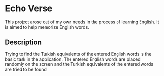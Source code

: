 # Echo Verse
This project arose out of my own needs in the process of learning English. It is aimed to help memorize English words. 

## Description
Trying to find the Turkish equivalents of the entered English words is the basic task in the application. The entered English words are placed randomly on the screen and the Turkish equivalents of the entered words are tried to be found.